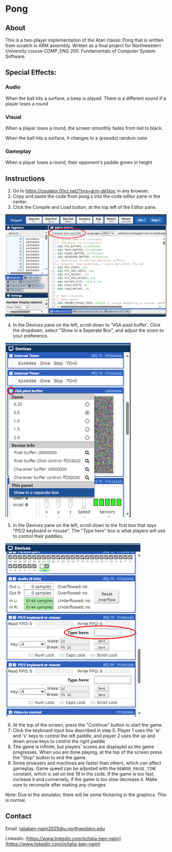 # Pong
## About
This is a two-player implementation of the Atari classic Pong that is written from scratch in ARM assembly. Written as a final project for Northwestern University course COMP_ENG 205: Fundamentals of Computer System Software.

## Special Effects:
### Audio
When the ball hits a surface, a beep is played. There is a different sound if a player loses a round
### Visual 
When a player loses a round, the screen smoothly fades from red to black. 

When the ball hits a surface, it changes to a (pseudo) random color
### Gameplay
When a player loses a round, their opponent's paddle grows in height
		
## Instructions
1. Go to https://cpulator.01xz.net/?sys=arm-de1soc in any browser.
2. Copy and paste the code from pong.s into the code editor pane in the center.
3. Click the Compile and Load button, at the top left of the Editor pane.

![Compile button in simulator](/images/compile.png)

4. In the Devices pane on the left, scroll down to 'VGA pixel buffer'. Click the dropdown, select "Show in a Seperate Box", and adjust the zoom to your preference.

![Moving pixel buffer window in simulator](/images/popout.png)

5. In the Devices pane on the left, scroll down to the first box that says "PS/2 keyboard or mouse". The "Type here" box is what players will use to control their paddles.

![Where to type in simulator during gamepay](/images/type-here.png)

6. At the top of the screen, press the "Continue" button to start the game. 
7. Click the keyboard input box described in step 5. Player 1 uses the 'w' and 's' keys to control the left paddle, and player 2 uses the up and down arrow keys to control the right paddle
8. The game is infinite, but players' scores are displayed as the game progresses. When you are done playing, at the top of the screen press the "Stop" button to end the game. 
9. Some browsers and machines are faster than others, which can affect gameplay. Game speed can be adjusted with the `RENDER_PAUSE_TIME` constant, which is set on line 19 in the code. If the game is too fast, increase it and conversely, if the game is too slow decrease it. Make sure to recompile after making any changes

Note: Due to the simulator, there will be some flickering in the graphics. This is normal.		

## Contact
Email: taliaben-naim2025@u.northwestern.edu

LinkedIn: [https://www.linkedin.com/in/talia-ben-naim](https://www.linkedin.com/in/talia-ben-naim)
